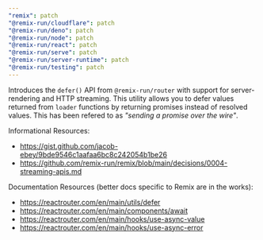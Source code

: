 ```yaml
---
"remix": patch
"@remix-run/cloudflare": patch
"@remix-run/deno": patch
"@remix-run/node": patch
"@remix-run/react": patch
"@remix-run/serve": patch
"@remix-run/server-runtime": patch
"@remix-run/testing": patch
---
```


Introduces the `defer()` API from `@remix-run/router` with support for server-rendering and HTTP streaming. This utility allows you to defer values returned from `loader` functions by returning promises instead of resolved values. This has been refered to as *"sending a promise over the wire"*.

Informational Resources:

- https://gist.github.com/jacob-ebey/9bde9546c1aafaa6bc8c242054b1be26
- https://github.com/remix-run/remix/blob/main/decisions/0004-streaming-apis.md

Documentation Resources (better docs specific to Remix are in the works):

- https://reactrouter.com/en/main/utils/defer
- https://reactrouter.com/en/main/components/await
- https://reactrouter.com/en/main/hooks/use-async-value
- https://reactrouter.com/en/main/hooks/use-async-error
